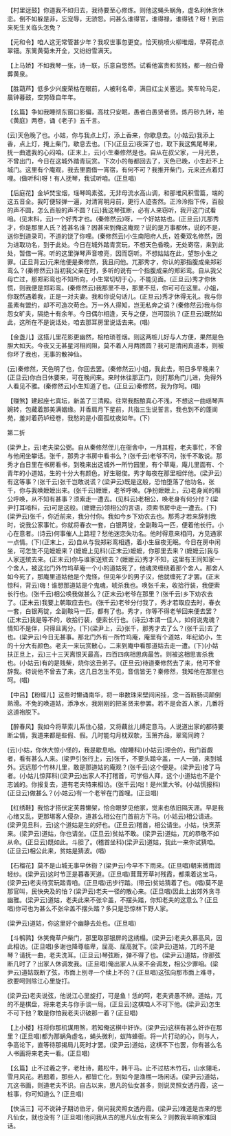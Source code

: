 <!-- { "loadSidebar": true } -->
【村里迓鼓】你道我不如归去，我待要至心修炼。则他这蝇头蜗角，虚名利休贪休恋。倒不如躲是非，忘宠辱，无骄怨。问甚么谁得官，谁得禄，谁得钱？呀！到后来死生关临头怎免？

【元和令】咱人这无常管甚少年？我叹世事忽更变。恰天桃喷火柳堆烟，早荷花点翠钿。东篱黄菊未开全，又纷纷雪满天。

【上马娇】不如我琴一张，诗一联，乐意自悠然。试看他富贵和贫贱，都一般白骨葬黄泉。

【胜葫芦】低多少兴废荣枯在眼前，人被利名牵，满目红尘关塞远。笑车轮马足，晨钟暮鼓，空劳碌自年年。

【幺篇】争如我睡彻东窗口影偏，高枕只安眠，愚者白愚贤者贤。炼丹砂九转，袖《黄庭》两卷，诵《老子》五千言。

(云)天色晚了也。小姑，你与我点上灯，添上香来，你歇息去。(小姑云)我添上香，点上灯，掩上柴门，歇息去也。(下)(正旦云)夜深了也，取下我这焦尾琴来，抚一曲遣我的心闷咱。(正末上，云)小生秦修然是也。自从在叔父家，一月光景，不曾出门，今日在这城外踏青玩赏。下次小的每都回去了，天色已晚，小生赶不上城门。这里有个庵观，我去里面借一宵宿，有何不可？我推开柴门，元来还点着灯哩。(做听科)呀！有人抚琴，我试听咱。(正旦唱)

【后庭花】金垆焚宝烟，瑶琴鸣素弦。无非母流水高山调，和那堆风积雪篇，端的这五音全。我叮便轻弹一遍，对清宵明月前，更行人迹杏然。正泠泠指下传，百般的声不圆，怎么百般的声不圆？(云)我这琴弦断，必有人来窃听，我开这门试看咱。(见末科，云)一个好秀才也。(秦修然云)呀，一个好姑姑也。(正旦云)兀那秀才，你是那里人氏？姓甚名谁？因甚来到俺这庵观？说的是万事都休，说的不是，送你到道录司，不道的饶了你哩。(秦修然云)小生南阳府人氏，姓秦双名修然，因为进取功名，到于此处。今日在城外踏青赏玩，不想天色昏晚，无处寄宿，来到此处，暂借一宵。听的这里弹琴声音嘹亮，因而窃听。不想姑姑在此，望恕小生之罪。(正旦背云)元来他便是秦修然，我且问他。兀那秀才，你认的那指腹成亲郑彩鸾么？(秦修然云)当初我父亲在时，多听的说有一个指腹成亲的郑彩鸾。自从我父母亡过，那郑彩鸾也不知所向，小生常切切于心，不能见面。(正旦云)秀才你休慌，则我便是郑彩鸾。(秦修然云)我那里不寻，那里不觅，你可可在这里。小姐，你既然遇着我，正是一对夫妻。我和你说句话儿。(正旦云)秀才休得无礼。我与你虽素有盟约，却不可造次苟合。万一外人得知，岂无私奔之诮？(秦修然云)我与你怨女旷夫，隔绝十有余年。今日偶尔相逢，天与之便，岂可固执？(正旦云)既然如此，这所在不是说话处，咱去那耳房里说话去来。(唱)

【金盏儿】这搭儿里花影更幽然，桧柏琐苍烟。则这两桩儿好与人方便，果然是色胆大如天。今夜又无甚星河相间阻，莫不着人月两团圆？我可是清闲真道本，则被你坏了我也，无事的散神仙。

(云)秦修然，天色明了也，你回去罢。(秦修然云)小姐，我此去，明日多早晚来？(正旦云)你白日休要来，可在晚间来。来时休往那正门，则打那角门儿进，免得外人看见不雅。(秦修然云)小生知道了也。(正旦云)秦修然，我为你呵。(唱)

【赚煞】建起座七真坛，新盖了三清殿。往常我酝酿真心不浅，不想这一曲瑶琴声婉转，包藏着那美满姻缘。并香肩月下星前，共指三生说誓言。我也到不的蓬阆苑，羞对着药垆经卷，我愁的是小窗孤枕夜如年。(下)

第二折

(梁尹上，云)老夫梁公弼。自从秦修然侄儿在衙舍中，一月其程，老夫事忙，不曾与他闲坐攀话。张千，那秀才书房中看书么？(张千云)老爷不问，张千不敢说。那秀才白日里在书房看书，到晚来出这城外一所竹园里，有个草庵，庵儿里面有、个青年的小道姑，生的十分大有颜色，好生聪俊。秀才每夜在那里相伴他。(梁尹云)有这等事？(张千云)张千岂敢说谎？(梁尹云)既是这般，恐怕堕落了他功名。张千，你与我唤嬷嬷出来。(张千云)嬷嬷，老爷呼唤。(净扮嬷嬷上，云)老身闻的相公呼唤，从不知有甚事？须索走一遭去。(见科云)老相公，唤老身有何分付？(梁尹打耳喑科，云)可是这般。(嬷嬷云)领相公的言语，须索书房中走一遭去。(下)(梁尹云)张千，你近前来，我分付你。我如今乡下劝农去也。那秀才若来辞别我时，说我公家事忙。你就将春衣一套，白银两锭，全副鞍马一匹，便着他长行。小心在意者。(诗云)何事催人上路程？愁他迷恋失功名。他时得意来相问，方见通家一点情。(下)(正末上，云)自从与我郑彩鸾相遇，着小生昼夜无眠。今日在房中闲坐，可怎生不见嬷嬷来？(嬷嬷上见科)(正末云)嬷嬷，你那里去来？(嬷嬷云)我与人家送殡去来。(正末云)你与谁家送殡去？(嬷嬷云)秀才不知，这里有王同知家一个舍人，被这北门外竹坞草庵一个小的道姑死了，他魂灵缠绕着那个舍人。那舍人如今死了，那庵里道姑他是个鬼怪，但见年少的男子汉，他就缠死了才罢。(正末惊科，背云)嗨！谁想那道姑是个鬼魂，唬杀我也。唤张千来，收拾行装，我便索长行也。(张千云)相公唤我做甚么？(正末云)老爷在那里？(张千云)乡下劝农去了。(正末云)我要上朝取应去也。(张千云)老爷分付我了，秀才若取应去时，春衣一套，白银两锭，全副鞍马一匹，都有了也。秀才，你等不得老爷回来便去罢？(正末云)我是等不的，收拾行装，便索长行也。(诗云)本谓一佳人，如何说鬼魂？情知不是伴，只得且离分。(下)(梁尹上，云)张千，那秀才去了么？(张千云)去了也。(梁尹云)今日无甚事。那北门外有一所竹坞庵，庵里有个道姑，年纪幼小，生的十分大有颜色。老夫一来玩赏散心，二来到庵中看那道姑去走一遭。(下)(小姑扶正旦上，云)三十三天离恨天最高，四百四病相思病最苦。则被这相思害杀我也。(小姑云)有的是贱柴，烧你这丑弟子。(正旦云)待道秦修然去了来，他可不曾辞我。待说他不曾去了来，这几日怎生不见，音信皆无？秦修然，我知他在那里也呵。(唱)

【中吕】【粉蝶儿】这些时懒诵南华，将一串数珠来壁间闲挂，念一首断肠词颠倒熟滑。不免的唤道姑，添净水，我刚刚的把圣贤来参罢。若不是会首人家，几番将这道袍脱下。

【醉春风】我如今将草索儿系住心猿，又将藕丝儿缚定意马。人说道出家的都待要断尘情，我道来都是些假、假。几时能勾月枕双欹，玉箫齐品，翠鸾同跨？

(云)小姑，你休大惊小怪的，我是歇息咱。(做睡科)(小姑云)理会的，我门首觑者，看有甚么人来。(梁尹引张行上，云)张千，不要头踏伞盖，一人一骑，来到城外。远远那个竹林儿里，敢是那道姑的庵观？(张千云)这个便是。(梁尹云)接了马者。(小姑儿惊拜科)(梁尹云)出家人不打稽首，可学俗人拜，这个小道姑也不是个志诚的。你报复去，道有老夫特来相访。(张千云)咄！是州里大爷。(小姑慌报科)(正旦云)做甚么？(小姑云)有一个老爷在门首哩。(正旦唱)

【红绣鞋】我恰才搭伏定芙蓉懒架，恰合眼梦见他家，觉来也依旧隔天涯。早是我心绪又乱，更那堪客人侵杂，道甚么相公在门首前方下马。(小姑云)相公请进。(梁尹见旦科，云)这个道姑是生的好也。(正旦云)稽首，相公请坐。小姑，快烹茶来。(梁尹云)道姑，你也请坐。(正旦云)贫姑不敢。(梁尹云)道姑，兀的恭敬不如从命。(正旦云)既如此。斗胆了。(稽首坐科)(梁尹云)道姑，我此一来你试猜咱。(正旦云)相公此来，贫姑是猜波。(唱)

【石榴花】莫不是山城无事早休衙？(梁尹云)今早不下雨来。(正旦唱)朝来微雨润轻纱。(梁尹云)这时节正是暮春天道。(正旦唱)茸茸芳草衬残霞，都乘着这宝马，(梁尹云)老夫待赏玩踏青咱。(正旦唱)迅步行踏。(带云)贫姑猜着了也。(唱)莫不是那官叫，民快央及的怕？(粱尹云)老夫一径的散心来。(正旦唱)因此上出郊外贪寻幽雅。(梁尹云)道姑，老夫此来不张伞盖，不摆头踏，你知老夫的这意么？(正旦唱)你可也为甚么不张伞盖不摆头踏？多只是恐惊林下野人家。

(梁尹云)道姑，你这里好个幽静去处也。(正旦唱)

【斗鹌鹑】休笑俺草户柴门，那里取那银屏的这绣榻。(梁尹云)老夫久慕高风，因此相访。(正旦唱)多谢也降尊临卑，屈高、屈高就下。(梁尹云)道姑，兀的不是琴？请抚一曲，老夫洗耳。(正旦云)琴弦断，弹不得了也。(梁尹云)道姑，你那弦断几时了？出家人休调发我。(正旦唱)俺出家人从来不会调发，相公少罪咱。(梁尹云)道姑既断了弦，市面上别寻一个续上不的？(正旦唱)这弦向那市面上难寻，欲要呵则除江心里旋打。

(梁尹云)老夫说弦，他说江心里旋打，可是鱼！恁的呵，老夫贤愚不辨。道姑，兀的不是棋盘，将来老夫与你手谈一局。(正旦云)这棋咱人不可下他。(梁尹云)怎生不可下他？敢是你怕我老夫识破那一着？(正旦唱)

【上小楼】枉将你那机谋用煞，若知俺这棋中奸诈。(梁尹云)这棋有甚么奸诈在那里？(正旦唱)都为那蜗角虚名，蝇头微利，蚁阵蜂衙。将一片打动的心，则与人，争高论下，直等待那揭局儿死时才罢。(梁尹云)道姑，这棋不下也罢，你有甚么名人书画将来老夫一看。(正旦唱)

【幺篇】止不过羲之字，老杜诗，戴松牛，韩干马。止不过枯木竹石，山水翎毛，雪月风花。若题着，那些人，都皆亡化，到如今是渔樵一场闲话。(梁尹云)道姑，兀这书画，则道老夫不识。自古以来，思凡的仙女甚多，则说灵照女透丹霞，这一桩事，你可知道么？(正旦唱)

【快活三】可不说钟子期访伯牙，倒问我灵照女透丹霞。(梁尹云)难道是古来的思凡仙女，就也没有？(正旦唱)他问我从古的思凡仙女有来么？则教我半晌家难回话。

